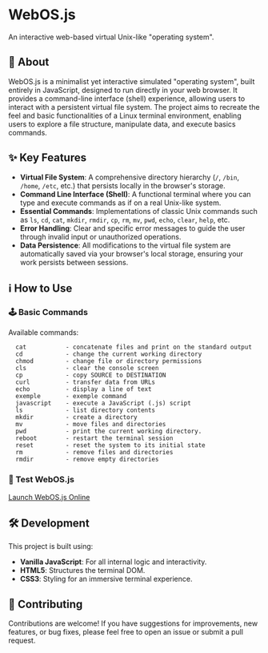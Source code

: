 # WebOS.js

An interactive web-based virtual Unix-like "operating system".

## 📌 About

WebOS.js is a minimalist yet interactive simulated "operating system", built entirely in JavaScript, designed to run directly in your web browser. It provides a command-line interface (shell) experience, allowing users to interact with a persistent virtual file system. The project aims to recreate the feel and basic functionalities of a Linux terminal environment, enabling users to explore a file structure, manipulate data, and execute basics commands.

## ✨ Key Features

  * **Virtual File System**: A comprehensive directory hierarchy (`/`, `/bin`, `/home`, `/etc`, etc.) that persists locally in the browser's storage.
  * **Command Line Interface (Shell)**: A functional terminal where you can type and execute commands as if on a real Unix-like system.
  * **Essential Commands**: Implementations of classic Unix commands such as `ls`, `cd`, `cat`, `mkdir`, `rmdir`, `cp`, `rm`, `mv`, `pwd`, `echo`, `clear`, `help`, etc.
  * **Error Handling**: Clear and specific error messages to guide the user through invalid input or unauthorized operations.
  * **Data Persistence**: All modifications to the virtual file system are automatically saved via your browser's local storage, ensuring your work persists between sessions.

## ℹ️ How to Use

### 🕹️ Basic Commands

Available commands:
```
  cat		    - concatenate files and print on the standard output
  cd		    - change the current working directory
  chmod		    - change file or directory permissions
  cls		    - clear the console screen
  cp		    - copy SOURCE to DESTINATION
  curl	      	- transfer data from URLs
  echo		    - display a line of text
  exemple	    - exemple command
  javascript  	- execute a JavaScript (.js) script
  ls		    - list directory contents
  mkdir		    - create a directory
  mv		    - move files and directories
  pwd		    - print the current working directory.
  reboot	    - restart the terminal session
  reset		    - reset the system to its initial state
  rm		    - remove files and directories
  rmdir		    - remove empty directories
```

### 🚀 Test WebOS.js

[Launch WebOS.js Online](https://deitsuki.netlify.app/webos.js/)

## 🛠️ Development

This project is built using:

  * **Vanilla JavaScript**: For all internal logic and interactivity.
  * **HTML5**: Structures the terminal DOM.
  * **CSS3**: Styling for an immersive terminal experience.

## 🌟 Contributing

Contributions are welcome! If you have suggestions for improvements, new features, or bug fixes, please feel free to open an issue or submit a pull request.
